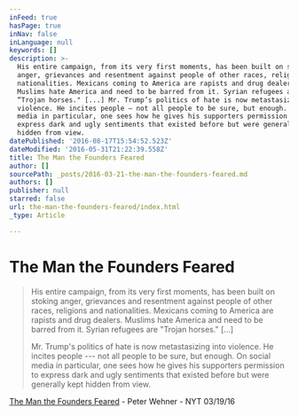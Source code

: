 ```yaml
---
inFeed: true
hasPage: true
inNav: false
inLanguage: null
keywords: []
description: >-
  His entire campaign, from its very first moments, has been built on stoking
  anger, grievances and resentment against people of other races, religions and
  nationalities. Mexicans coming to America are rapists and drug dealers.
  Muslims hate America and need to be barred from it. Syrian refugees are
  “Trojan horses." [...] Mr. Trump’s politics of hate is now metastasizing into
  violence. He incites people — not all people to be sure, but enough. On social
  media in particular, one sees how he gives his supporters permission to
  express dark and ugly sentiments that existed before but were generally kept
  hidden from view.
datePublished: '2016-08-17T15:54:52.523Z'
dateModified: '2016-05-31T21:22:39.558Z'
title: The Man the Founders Feared
author: []
sourcePath: _posts/2016-03-21-the-man-the-founders-feared.md
authors: []
publisher: null
starred: false
url: the-man-the-founders-feared/index.html
_type: Article

---
```

# The Man the Founders Feared

> His entire campaign, from its very first moments, has been built on stoking anger, grievances and resentment against people of other races, religions and nationalities. Mexicans coming to America are rapists and drug dealers. Muslims hate America and need to be barred from it. Syrian refugees are "Trojan horses." \[...\] 
> 
> Mr. Trump's politics of hate is now metastasizing into violence. He incites people --- not all people to be sure, but enough. On social media in particular, one sees how he gives his supporters permission to express dark and ugly sentiments that existed before but were generally kept hidden from view.

[The Man the Founders Feared][0] - Peter Wehner - NYT 03/19/16

[0]: http://mobile.nytimes.com/2016/03/20/opinion/campaign-stops/the-man-the-founders-feared.html